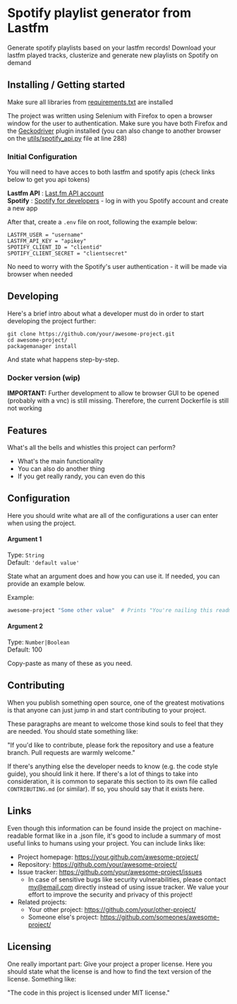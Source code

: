 # Spotify playlist generator from Lastfm

Generate spotify playlists based on your lastfm records! Download your lastfm played tracks, clusterize and generate new playlists on Spotify on demand

## Installing / Getting started

Make sure all libraries from [requirements.txt](https:\\link) are installed

The project was written using Selenium with Firefox to open a browser window for the user to authentication. Make sure you have both Firefox and the [Geckodriver](https://github.com/mozilla/geckodriver) plugin installed (you can also change to another browser on the [utils/spotify_api.py](https://link) file at line 288)

### Initial Configuration

You will need to have acces to both lastfm and spotify apis (check links below to get you api tokens)

**Lastfm API** : [Last.fm API account](https://www.last.fm/api)<br>
**Spotify** : [Spotify for developers](https://developer.spotify.com/) - log in with you Spotify account and create a new app

After that, create a `.env` file on root, following the example below:

```
LASTFM_USER = "username"
LASTFM_API_KEY = "apikey"
SPOTIFY_CLIENT_ID = "clientid"
SPOTIFY_CLIENT_SECRET = "clientsecret"
```
No need to worry with the Spotify's user authentication - it will be made via browser when needed

## Developing

Here's a brief intro about what a developer must do in order to start developing
the project further:

```shell
git clone https://github.com/your/awesome-project.git
cd awesome-project/
packagemanager install
```

And state what happens step-by-step.

### Docker version (wip)
**IMPORTANT:** Further development to allow te browser GUI to be opened (probably with a vnc) is still missing. Therefore, the current Dockerfile is still not working

## Features

What's all the bells and whistles this project can perform?
* What's the main functionality
* You can also do another thing
* If you get really randy, you can even do this

## Configuration

Here you should write what are all of the configurations a user can enter when
using the project.

#### Argument 1
Type: `String`  
Default: `'default value'`

State what an argument does and how you can use it. If needed, you can provide
an example below.

Example:
```bash
awesome-project "Some other value"  # Prints "You're nailing this readme!"
```

#### Argument 2
Type: `Number|Boolean`  
Default: 100

Copy-paste as many of these as you need.

## Contributing

When you publish something open source, one of the greatest motivations is that
anyone can just jump in and start contributing to your project.

These paragraphs are meant to welcome those kind souls to feel that they are
needed. You should state something like:

"If you'd like to contribute, please fork the repository and use a feature
branch. Pull requests are warmly welcome."

If there's anything else the developer needs to know (e.g. the code style
guide), you should link it here. If there's a lot of things to take into
consideration, it is common to separate this section to its own file called
`CONTRIBUTING.md` (or similar). If so, you should say that it exists here.

## Links

Even though this information can be found inside the project on machine-readable
format like in a .json file, it's good to include a summary of most useful
links to humans using your project. You can include links like:

- Project homepage: https://your.github.com/awesome-project/
- Repository: https://github.com/your/awesome-project/
- Issue tracker: https://github.com/your/awesome-project/issues
  - In case of sensitive bugs like security vulnerabilities, please contact
    my@email.com directly instead of using issue tracker. We value your effort
    to improve the security and privacy of this project!
- Related projects:
  - Your other project: https://github.com/your/other-project/
  - Someone else's project: https://github.com/someones/awesome-project/


## Licensing

One really important part: Give your project a proper license. Here you should
state what the license is and how to find the text version of the license.
Something like:

"The code in this project is licensed under MIT license."
